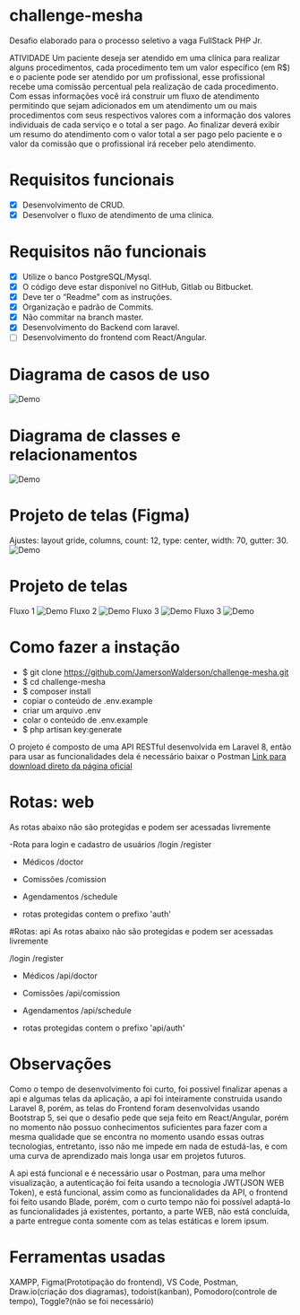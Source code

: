 # challenge-mesha
Desafio elaborado para o processo seletivo a vaga FullStack PHP Jr.

ATIVIDADE
Um paciente deseja ser atendido em uma clínica para realizar alguns procedimentos, cada procedimento tem um valor específico (em R$) e  o paciente pode ser atendido por um profissional, esse profissional recebe uma comissão percentual pela realização de cada procedimento.
Com essas informações você irá construir um fluxo de atendimento permitindo que sejam adicionados em um atendimento um ou mais procedimentos com seus respectivos valores com a informação dos valores individuais de cada serviço e o total a ser pago.
Ao finalizar deverá exibir um resumo do atendimento com o valor total a ser pago pelo paciente e o valor da comissão que o profissional irá receber pelo atendimento.



# Requisitos funcionais
- [x] Desenvolvimento de CRUD.
- [x] Desenvolver o fluxo de atendimento de uma clinica.

# Requisitos não funcionais
- [x] Utilize o banco PostgreSQL/Mysql.
- [x] O código deve estar disponível no GitHub, Gitlab ou Bitbucket.
- [x] Deve ter o “Readme” com as instruções.
- [x] Organização e padrão de Commits.
- [x] Não commitar na branch master.
- [x] Desenvolvimento do Backend com laravel.
- [ ] Desenvolvimento do frontend com React/Angular.

# Diagrama de casos de uso
![Demo](https://github.com/JamersonWalderson/challenge-mesha/blob/main/doc/caso-de-uso.jpg)

# Diagrama de classes e relacionamentos
![Demo](https://github.com/JamersonWalderson/challenge-mesha/blob/main/doc/diagrama-de-classes.png)

# Projeto de telas (Figma)
Ajustes: layout gride, columns, count: 12, type: center, width: 70, gutter: 30. 
![Demo](https://github.com/JamersonWalderson/challenge-mesha/blob/main/doc/projeto-de-telas.png)

# Projeto de telas
Fluxo 1
![Demo](https://github.com/JamersonWalderson/challenge-mesha/blob/main/doc/fluxo-1.jpg)
Fluxo 2
![Demo](https://github.com/JamersonWalderson/challenge-mesha/blob/main/doc/fluxo-2.jpg)
Fluxo 3
![Demo](https://github.com/JamersonWalderson/challenge-mesha/blob/main/doc/fluxo-3.jpg)
Fluxo 3
![Demo](https://github.com/JamersonWalderson/challenge-mesha/blob/main/doc/fluxo-4.png)

# Como fazer a instação
- $ git clone https://github.com/JamersonWalderson/challenge-mesha.git
- $ cd challenge-mesha
- $ composer install
- copiar o conteúdo de .env.example
- criar um arquivo .env
- colar o conteúdo de .env.example
- $ php artisan key:generate

O projeto é composto de uma API RESTful desenvolvida em Laravel 8, então para usar as funcionalidades dela é necessário baixar o Postman
<a href="https://www.postman.com/downloads/">Link para download direto da página oficial</a>

# Rotas: web
As rotas abaixo não são protegidas e podem ser acessadas livremente


-Rota para login e cadastro de usuários
/login
/register

- Médicos
/doctor

- Comissões
/comission

- Agendamentos
/schedule

- rotas protegidas contem o prefixo 'auth'

#Rotas: api
As rotas abaixo não são protegidas e podem ser acessadas livremente

/login
/register

- Médicos
/api/doctor

- Comissões
/api/comission

- Agendamentos
/api/schedule

- rotas protegidas contem o prefixo 'api/auth'

# Observações
Como o tempo de desenvolvimento foi curto, foi possivel finalizar apenas a api e algumas telas da aplicação, a api foi inteiramente construida usando Laravel 8, porém, as telas do Frontend foram desenvolvidas usando Bootstrap 5, sei que o desafio pede que seja feito em React/Angular, porém no momento não possuo conhecimentos suficientes para fazer com a mesma qualidade que se encontra no momento usando essas outras tecnologias, entretanto, isso não me impede em nada de estudá-las, e com uma curva de aprendizado mais longa usar em projetos futuros.

A api está funcional e é necessário usar o Postman, para uma melhor visualização, a autenticação foi feita usando a tecnologia JWT(JSON WEB Token), e está funcional, assim como as funcionalidades da API, o frontend foi feito usando Blade, porém, com o curto tempo não foi possível adaptá-lo as funcionalidades já existentes, portanto, a parte WEB, não está concluída, a parte entregue conta somente com as telas estáticas e lorem ipsum.

# Ferramentas usadas
XAMPP, Figma(Prototipação do frontend), VS Code, Postman, Draw.io(criação dos diagramas), todoist(kanban), Pomodoro(controle de tempo), Toggle?(não se foi necessário)
